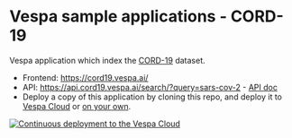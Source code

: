 <!-- Copyright Verizon Media. Licensed under the terms of the Apache 2.0 license. See LICENSE in the project root. -->
# Vespa sample applications - CORD-19 

Vespa application which index the [CORD-19](https://pages.semanticscholar.org/coronavirus-research) dataset.

* Frontend: https://cord19.vespa.ai/
* API: https://api.cord19.vespa.ai/search/?query=sars-cov-2 - [API doc](https://github.com/vespa-engine/cord-19/blob/master/cord-19-queries.md)
* Deploy a copy of this application by cloning this repo, and deploy it to 
  [Vespa Cloud](https://cloud.vespa.ai/getting-started.html) or
  [on your own](https://github.com/vespa-engine/cord-19/blob/master/experiment-yourself.md).

[![Continuous deployment to the Vespa Cloud](https://github.com/vespa-engine/sample-apps/workflows/Deploy%20the%20Vespa%20CORD-19%20search%20application%20to%20Vespa%20Cloud/badge.svg)](https://github.com/vespa-engine/sample-apps/actions?query=workflow%3A%22Deploy+the+Vespa+CORD-19+search+application+to+Vespa+Cloud%22)
